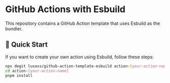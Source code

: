 # GitHub Actions with Esbuild

This repository contains a GitHub Action template that uses Esbuild as the bundler.

## 🚀 Quick Start

If you want to create your own action using Esbuild, follow these steps:

```bash
npx degit luxass/github-action-template-esbuild action-[your-action-name]
cd action-[your-action-name]
pnpm install
```
